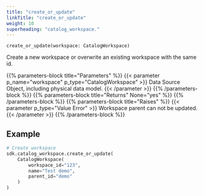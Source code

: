 ```yaml
---
title: "create_or_update"
linkTitle: "create_or_update"
weight: 10
superheading: "catalog_workspace."
---
```


``create_or_update(workspace: CatalogWorkspace)``

Create a new workspace or overwrite an existing workspace with the same id.

{{% parameters-block title="Parameters" %}}
{{< parameter p_name="workspace" p_type="CatalogWorkspace" >}}
Data Source Object, including physical data model.
{{< /parameter >}}
{{% /parameters-block %}}
{{% parameters-block title="Returns" None="yes" %}}
{{% /parameters-block %}}
{{% parameters-block title="Raises" %}}
{{< parameter p_type="Value Error" >}}
Workspace parent can not be updated.
{{< /parameter >}}
{{% /parameters-block %}}

## Example

```python
# Create workspace
sdk.catalog_workspace.create_or_update(
    CatalogWorkspace(
        workspace_id="123",
        name="Test demo",
        parent_id="demo"
    )
)
```
